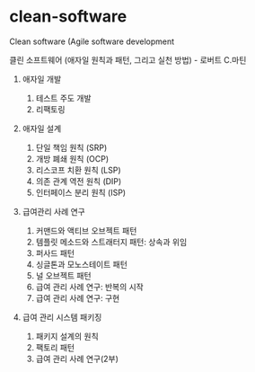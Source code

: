 # clean-software
Clean software (Agile software development

클린 소프트웨어 (애자일 원칙과 패턴, 그리고 실천 방법) - 로버트 C.마틴 

1) 애자일 개발
    1. 테스트 주도 개발
    2. 리팩토링

2) 애자일 설계
    1. 단일 책임 원칙 (SRP)
    2. 개방 폐쇄 원칙 (OCP)
    3. 리스코프 치환 원칙 (LSP)
    4. 의존 관계 역전 원칙 (DIP)
    5. 인터페이스 분리 원칙 (ISP)
    
3) 급여관리 사례 연구
    1. 커맨드와 액티브 오브젝트 패턴
    2. 템플릿 메소드와 스트래터지 패턴: 상속과 위임
    3. 퍼사드 패턴
    4. 싱글톤과 모노스테이트 패턴
    5. 널 오브젝트 패턴
    6. 급여 관리 사례 연구: 반복의 시작
    7. 급여 관리 사례 연구: 구현
    
4) 급여 관리 시스템 패키징
    1. 패키지 설계의 원칙
    2. 팩토리 패턴
    3. 급여 관리 사례 연구(2부)
    